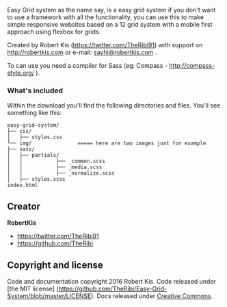 Easy Grid system as the name say, is a easy grid system if you don't want to use a framework with all the functionality, you can use this to make simple responsive websites based on a 12 grid system with a mobile first approach using flexbox for grids.

Created by Robert Kis (https://twitter.com/TheRibi91) with support on http://robertkis.com or e-mail: sayhi@robertkis.com .

To can use you need a compiler for Sass (eg: Compass - http://compass-style.org/ ).

### What's included

Within the download you'll find the following directories and files. You'll see something like this:

```
easy-grid-system/
├── css/
│   ├── styles.css
└── img/               ===== here are two images just for example
├── sass/
│   ├── partials/
│   │           ├── _common.scss
│   │           ├── _media.scss
│   │           ├── _normalize.scss
│   ├── styles.scss
index.html
```

## Creator

**RobertKis**

- <https://twitter.com/TheRibi91>
- <https://github.com/TheRibi>

## Copyright and license

Code and documentation copyright 2016 Robert Kis. Code released under [the MIT license] (https://github.com/TheRibi/Easy-Grid-System/blob/master/LICENSE). Docs released under [Creative Commons](https://github.com/TheRibi/Easy-Grid-System/blob/master/LICENSE).
